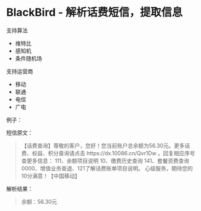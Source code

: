 # BlackBird - 解析话费短信，提取信息

支持算法
 - 维特比
 - 感知机
 - 条件随机场

支持运营商
 - 移动
 - 联通
 - 电信
 - 广电

例子：

短信原文：
 > 【话费查询】尊敬的客户，您好！您当前账户总余额为56.30元。更多话费、权益、积分查询请点击 https:\/\/dx.10086.cn\/Qvr1Dw 。回复相应序号查更多信息： 111、余额项目说明 10、缴费历史查询 141、套餐资费查询 0000、增值业务查退、121了解话费账单项目说明。 心级服务，期待您的10分满意！【中国移动】

解析结果：
 > 余额：56.30元
